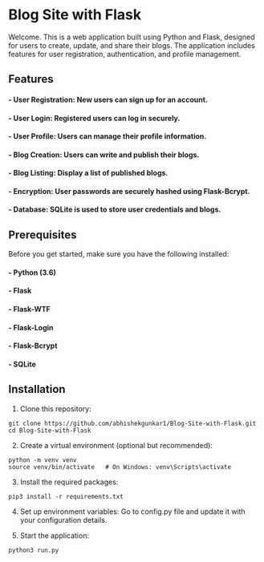 # Blog Site with Flask

Welcome. This is a web application built using Python and Flask, designed for users to create, update, and share their blogs. The application includes features for user registration, authentication, and profile management.

## Features

#### - User Registration: New users can sign up for an account.
#### - User Login: Registered users can log in securely.
#### - User Profile: Users can manage their profile information.
#### - Blog Creation: Users can write and publish their blogs.
#### - Blog Listing: Display a list of published blogs.
#### - Encryption: User passwords are securely hashed using Flask-Bcrypt.
#### - Database: SQLite is used to store user credentials and blogs.

## Prerequisites

Before you get started, make sure you have the following installed:

#### - Python (3.6) 
#### - Flask
#### - Flask-WTF
#### - Flask-Login
#### - Flask-Bcrypt
#### - SQLite 

## Installation

1. Clone this repository:

```
git clone https://github.com/abhishekgunkar1/Blog-Site-with-Flask.git
cd Blog-Site-with-Flask
```


2. Create a virtual environment (optional but recommended):
```
python -m venv venv
source venv/bin/activate   # On Windows: venv\Scripts\activate
```

3. Install the required packages:
```
pip3 install -r requirements.txt
```

4. Set up environment variables:
Go to config.py file and update it with your configuration details.

5. Start the application:
```
python3 run.py
```


